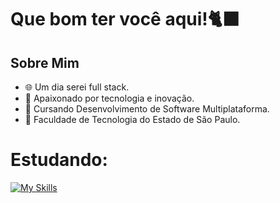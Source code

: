 <h1>Que bom ter você aqui!🐈‍⬛</h1>

## Sobre Mim

- 🌐 Um dia serei full stack.
- 🚀 Apaixonado por tecnologia e inovação.
- 📕 Cursando Desenvolvimento de Software Multiplataforma.
- 🏫 Faculdade de Tecnologia do Estado de São Paulo.

<h1>Estudando:</h1>

[![My Skills](https://skillicons.dev/icons?i=js,kotlin,swift)](https://skillicons.dev)





